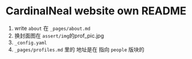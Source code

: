 # CardinalNeal website own README



1. write `about` 在 `_pages/about.md`
2. 换封面图在 `assert/img`的prof_pic.jpg
3. `_config.yaml`
4. `_pages/profiles.md` 里的 地址是在 指向 `people` 版块的